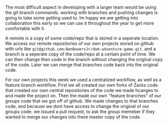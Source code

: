 The most difficult aspect in developing with a larger team would be using the git branch commands. working with branches and pushing changes is going to take some getting used to. Im happy we are getting into collaboration  this early so we can use it throughout the year to get more comfortable with it.

A remote is a copy of some code/repo that is stored in a seperate location. We access our remote repositories of our own projects stored on github with urls like ```git@github.com:BenBowersJr/dom-adventure-game.git```. and a branch is a seperate copy of the code/repo at a certain point of time. We can then change then code in the branch without changing the original copy of the code. Later we can merge that branches code back into the original code.

For our own projects this week we used a centralized workflow, as well as a feature branch workflow. First we all created our own forks of Zacks code. that created  our own central repositories of the code we made hcanges to and made the project on. Then the made our own "feature branches" of our groups code that we got off of github. We made changes to that branches code, and because we dont have access to change the original of our groups code. we issued a pull request, to ask the group memeber if they wanted to merge our changes into there master copy of the code.

